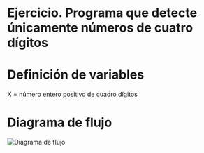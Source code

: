 # Ejercicio. Programa que detecte únicamente números de cuatro dígitos

# Definición de variables

X = número entero positivo de cuadro dígitos

# Diagrama de flujo

![Diagrama de flujo](cuatro-digitos.png "Diagrama de flujo")